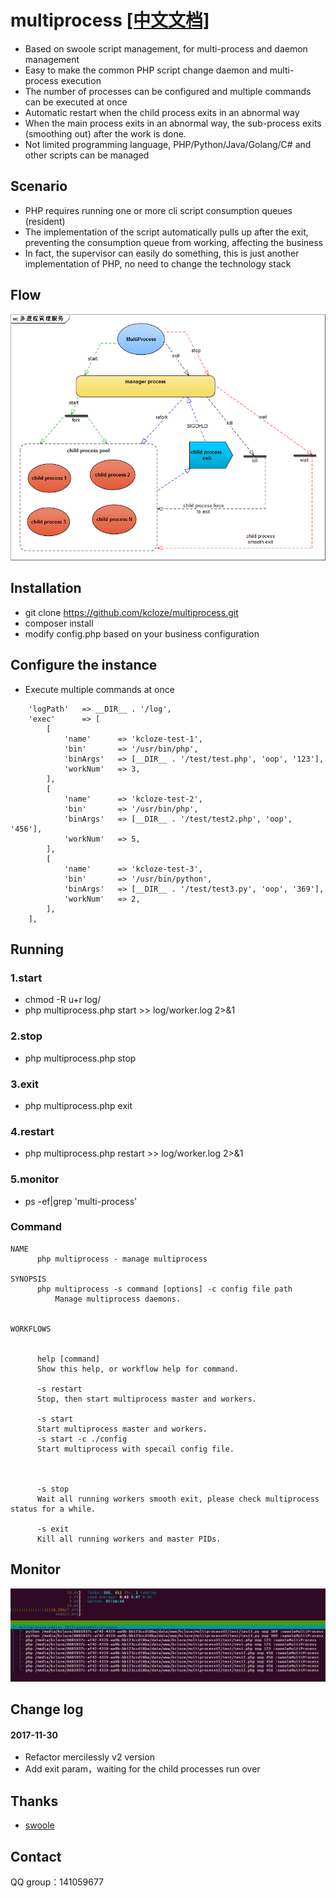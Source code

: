 # multiprocess [[中文文档]](README.md)

* Based on swoole script management, for multi-process and daemon management
* Easy to make the common PHP script change daemon and multi-process execution
* The number of processes can be configured and multiple commands can be executed at once
* Automatic restart when the child process exits in an abnormal way
* When the main process exits in an abnormal way, the sub-process exits (smoothing out) after the work is done.
* Not limited programming language, PHP/Python/Java/Golang/C# and other scripts can be managed



## Scenario

* PHP requires running one or more cli script consumption queues (resident)
* The implementation of the script automatically pulls up after the exit, preventing the consumption queue from working, affecting the business
* In fact, the supervisor can easily do something, this is just another implementation of PHP, no need to change the technology stack

## Flow
![流程图](flow.png)


## Installation
* git clone https://github.com/kcloze/multiprocess.git
* composer install
* modify config.php based on your business configuration


## Configure the instance
* Execute multiple commands at once
```
    'logPath'   => __DIR__ . '/log',
    'exec'      => [
        [
            'name'      => 'kcloze-test-1',
            'bin'       => '/usr/bin/php',
            'binArgs'   => [__DIR__ . '/test/test.php', 'oop', '123'],
            'workNum'   => 3,
        ],
        [
            'name'      => 'kcloze-test-2',
            'bin'       => '/usr/bin/php',
            'binArgs'   => [__DIR__ . '/test/test2.php', 'oop', '456'],
            'workNum'   => 5,
        ],
        [
            'name'      => 'kcloze-test-3',
            'bin'       => '/usr/bin/python',
            'binArgs'   => [__DIR__ . '/test/test3.py', 'oop', '369'],
            'workNum'   => 2,
        ],
    ],

```
## Running

### 1.start
* chmod -R u+r log/
* php multiprocess.php start >> log/worker.log 2>&1
### 2.stop
* php multiprocess.php stop
### 3.exit
* php multiprocess.php exit
### 4.restart
* php multiprocess.php restart >> log/worker.log 2>&1
### 5.monitor
* ps -ef|grep 'multi-process'

### Command
```
NAME
      php multiprocess - manage multiprocess

SYNOPSIS
      php multiprocess -s command [options] -c config file path
          Manage multiprocess daemons.


WORKFLOWS


      help [command]
      Show this help, or workflow help for command.

      -s restart
      Stop, then start multiprocess master and workers.

      -s start 
      Start multiprocess master and workers.
      -s start -c ./config
      Start multiprocess with specail config file.



      -s stop
      Wait all running workers smooth exit, please check multiprocess status for a while.

      -s exit
      Kill all running workers and master PIDs.

```



## Monitor

![monitor img](monitor.png)

## Change log

#### 2017-11-30
* Refactor mercilessly v2 version 
* Add exit param，waiting for the child processes run over


## Thanks

* [swoole](http://www.swoole.com/)

## Contact

QQ group：141059677

